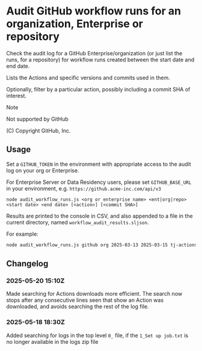 # Audit GitHub workflow runs for an organization, Enterprise or repository

Check the audit log for a GitHub Enterprise/organization (or just list the runs, for a repository) for workflow runs created between the start date and end date.

Lists the Actions and specific versions and commits used in them.

Optionally, filter by a particular action, possibly including a commit SHA of interest.

> [!NOTE]
> Not supported by GitHub

(C) Copyright GitHub, Inc.

## Usage

Set a `GITHUB_TOKEN` in the environment with appropriate access to the audit log on your org or Enterprise.

For Enterprise Server or Data Residency users, please set `GITHUB_BASE_URL` in your environment, e.g. `https://github.acme-inc.com/api/v3`

```text
node audit_workflow_runs.js <org or enterprise name> <ent|org|repo> <start date> <end date> [<action>] [<commit SHA>]
```

Results are printed to the console in CSV, and also appended to a file in the current directory, named `workflow_audit_results.sljson`.

For example:

```bash
node audit_workflow_runs.js github org 2025-03-13 2025-03-15 tj-actions/changed-files 0e58ed8671d6b60d0890c21b07f8835ace038e67
```

## Changelog

### 2025-05-20 15:10Z

Made searching for Actions downloads more efficient. The search now stops after any consecutive lines seen that show an Action was downloaded, and avoids searching the rest of the log file.

### 2025-05-18 18:30Z

Added searching for logs in the top level `0_` file, if the `1_Set up job.txt` is no longer available in the logs zip file
